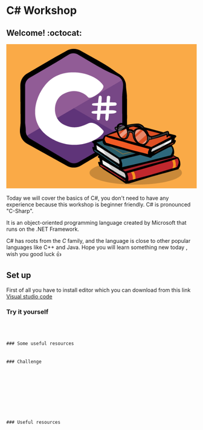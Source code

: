 # C# Workshop

## Welcome! :octocat:

![becode](./images/ccc.png)

Today we will cover the basics of C#, you don't need to have any experience because this workshop is beginner friendly.
C# is pronounced "C-Sharp".

It is an object-oriented programming language created by Microsoft that runs on the .NET Framework.

C# has roots from the _C_ family, and the language is close to other popular languages like C++ and Java.
Hope you will learn something new today , wish you good luck 👍

## Set up

First of all you have to install editor which you can download from this link <a href="https://visualstudio.microsoft.com/vs/community/"> Visual studio code</a>

### Try it yourself

```



### Some useful resources


### Challenge









### Useful resources
```
